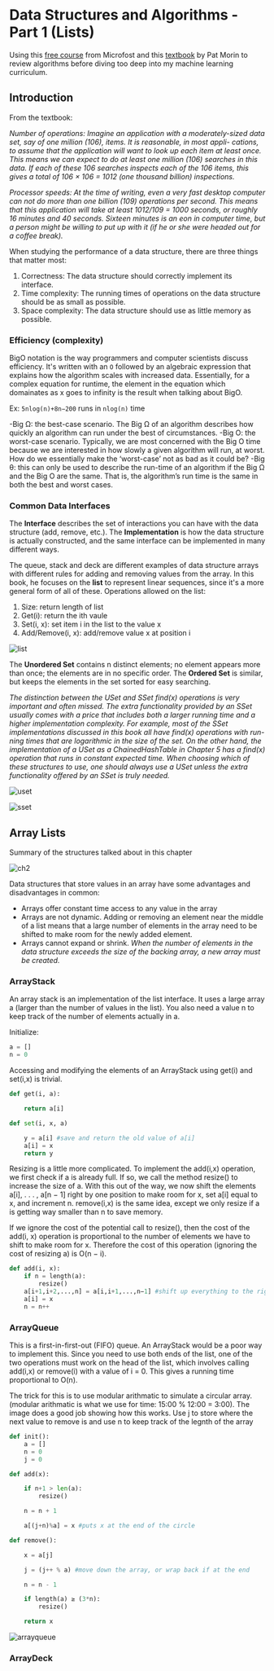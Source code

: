 # Data Structures and Algorithms - Part 1 (Lists)

Using this [free course](https://classroom.udacity.com/courses/ud513) from Microfost and this [textbook](https://opendatastructures.org/) by Pat Morin to review algorithms before diving too deep into my machine learning curriculum. 

## Introduction

From the textbook:

*Number of operations: Imagine an application with a moderately-sized data set, say of one million (106), items. It is reasonable, in most appli- cations, to assume that the application will want to look up each item at least once. This means we can expect to do at least one million (106) searches in this data. If each of these 106 searches inspects each of the 106 items, this gives a total of 106 × 106 = 1012 (one thousand billion) inspections.*

*Processor speeds: At the time of writing, even a very fast desktop computer can not do more than one billion (109) operations per second. This means that this application will take at least 1012/109 = 1000 seconds, or roughly 16 minutes and 40 seconds. Sixteen minutes is an eon in computer time, but a person might be willing to put up with it (if he or she were headed out for a coffee break).*

When studying the performance of a data structure, there are three things that matter most:
1. Correctness: The data structure should correctly implement its interface.
2. Time complexity: The running times of operations on the data structure should be as small as possible.
3. Space complexity: The data structure should use as little memory as possible.

### Efficiency (complexity)

BigO notation is the way programmers and computer scientists discuss efficiency. It's written with an `O` followed by an algebraic expression that explains how the algorithm scales with increased data. Essentially, for a complex equation for runtime, the element in the equation which domainates as x goes to infinity is the result when talking about BigO.

Ex: `5nlog(n)+8n−200` runs in `nlog(n)` time 

-Big Ω: the best-case scenario. The Big Ω of an algorithm describes how quickly an algorithm can run under the best of circumstances.
-Big O: the worst-case scenario. Typically, we are most concerned with the Big O time because we are interested in how slowly a given algorithm will run, at worst. How do we essentially make the ‘worst-case’ not as bad as it could be?
-Big θ: this can only be used to describe the run-time of an algorithm if the Big Ω and the Big O are the same. That is, the algorithm’s run time is the same in both the best and worst cases.


### Common Data Interfaces

The **Interface** describes the set of interactions you can have with the data structure (add, remove, etc.). The **Implementation** is how the data structure is actually constructed, and the same interface can be implemented in many different ways.

The queue, stack and deck are different examples of data structure arrays with different rules for adding and removing values from the array. In this book, he focuses on the **list** to represent linear sequences, since it's a more general form of all of these. Operations allowed on the list:
1. Size: return length of list
2. Get(i): return the ith vaule
3. Set(i, x): set item i in the list to the value x
4. Add/Remove(i, x): add/remove value x at position i

![list](./img/list_imp.png)

The **Unordered Set** contains n distinct elements; no element appears more than once; the elements are in no specific order. The **Ordered Set** is similar, but keeps the elements in the set sorted for easy searching.

*The distinction between the USet and SSet find(x) operations is very important and often missed. The extra functionality provided by an SSet usually comes with a price that includes both a larger running time and a higher implementation complexity. For example, most of the SSet implementations discussed in this book all have find(x) operations with run- ning times that are logarithmic in the size of the set. On the other hand, the implementation of a USet as a ChainedHashTable in Chapter 5 has a find(x) operation that runs in constant expected time. When choosing which of these structures to use, one should always use a USet unless the extra functionality offered by an SSet is truly needed.*

![uset](./img/uset_imp.png)

![sset](./img/sset_imp.png)

## Array Lists

Summary of the structures talked about in this chapter

![ch2](./img/ch2.png)

Data structures that store values in an array have some advantages and disadvantages in common:
- Arrays offer constant time access to any value in the array
- Arrays are not dynamic. Adding or removing an element near the middle of a list means that a large number of elements in the array need to be shifted to make room for the newly added element.
- Arrays cannot expand or shrink. *When the number of elements in the data structure exceeds the size of the backing array, a new array must be created.*
 
### ArrayStack

An array stack is an implementation of the list interface. It uses a large array a (larger than the number of values in the list). You also need a value n to keep track of the number of elements actually in a.

Initialize:
```python
a = []
n = 0
```

Accessing and modifying the elements of an ArrayStack using get(i) and set(i,x) is trivial.

```python 
def get(i, a):

	return a[i]

def set(i, x, a)

	y = a[i] #save and return the old value of a[i]
	a[i] = x
	return y
```

Resizing is a little more complicated. To implement the add(i,x) operation, we first check if a is already full. If so, we call the method resize() to increase the size of a. With this out of the way, we now shift the elements a[i], . . . , a[n − 1] right by one position to make room for x, set a[i] equal to x, and increment n. remove(i,x) is the same idea, except we only resize if a is getting way smaller than n to save memory.

If we ignore the cost of the potential call to resize(), then the cost of the add(i, x) operation is proportional to the number of elements we have to shift to make room for x. Therefore the cost of this operation (ignoring the cost of resizing a) is O(n − i).

```python
def add(i, x):
	if n = length(a): 
		resize() 
	a[i+1,i+2,...,n] = a[i,i+1,...,n−1] #shift up everything to the right of i
	a[i] = x
	n = n++
```

### ArrayQueue

This is a first-in-first-out (FIFO) queue. An ArrayStack would be a poor way to implement this. Since you need to use both ends of the list, one of the two operations must work on the head of the list, which involves calling add(i,x) or remove(i) with a value of i = 0. This gives a running time proportional to O(n).

The trick for this is to use modular arithmatic to simulate a circular array. (modular arithmatic is what we use for time: 15:00 % 12:00 = 3:00). The image does a good job showing how this works. Use j to store where the next value to remove is and use n to keep track of the legnth of the array

```python
def init():
	a = []
	n = 0
	j = 0

def add(x):

	if n+1 > len(a):
		resize()

	n = n + 1

	a[(j+n)%a] = x #puts x at the end of the circle

def remove():

	x = a[j]

	j = (j++ % a) #move down the array, or wrap back if at the end

	n = n - 1

	if length(a) ≥ (3*n): 
		resize() 

	return x
```

![arrayqueue](./img/arrayqueue.png)

### ArrayDeck




